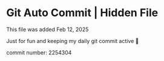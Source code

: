 # Git Auto Commit | Hidden File

This file was added Feb 12, 2025

Just for fun and keeping my daily git commit active 🤪

commit number: 2254304
